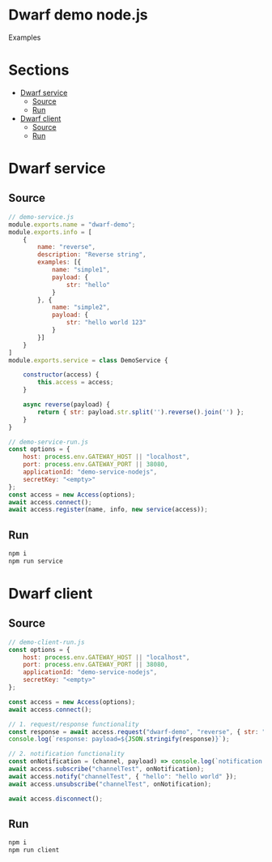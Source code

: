 Dwarf demo node.js
========
Examples

# Sections

* [Dwarf service](#dwarf-service)
    * [Source](#source)
    * [Run](#run)
* [Dwarf client](#dwarf-client)
    * [Source](#source-1)
    * [Run](#run-1)


# Dwarf service

## Source

```javascript
// demo-service.js
module.exports.name = "dwarf-demo";
module.exports.info = [
    {
        name: "reverse",
        description: "Reverse string",
        examples: [{
            name: "simple1",
            payload: {
                str: "hello"
            }
        }, {
            name: "simple2",
            payload: {
                str: "hello world 123"
            }
        }]
    }
]
module.exports.service = class DemoService {

    constructor(access) {
        this.access = access;
    }

    async reverse(payload) {
        return { str: payload.str.split('').reverse().join('') };
    }
}

// demo-service-run.js
const options = {
    host: process.env.GATEWAY_HOST || "localhost",
    port: process.env.GATEWAY_PORT || 38080,
    applicationId: "demo-service-nodejs",
    secretKey: "<empty>"
};
const access = new Access(options);
await access.connect();
await access.register(name, info, new service(access));
```

## Run

```sh
npm i
npm run service
```

# Dwarf client

## Source

```javascript
// demo-client-run.js
const options = {
    host: process.env.GATEWAY_HOST || "localhost",
    port: process.env.GATEWAY_PORT || 38080,
    applicationId: "demo-service-nodejs",
    secretKey: "<empty>"
};

const access = new Access(options);
await access.connect();

// 1. request/response functionality
const response = await access.request("dwarf-demo", "reverse", { str: "hello world 123" });
console.log(`response: payload=${JSON.stringify(response)}`);

// 2. notification functionality
const onNotification = (channel, payload) => console.log(`notification: channel=${channel} payload=${JSON.stringify(payload)}`);
await access.subscribe("channelTest", onNotification);
await access.notify("channelTest", { "hello": "hello world" });
await access.unsubscribe("channelTest", onNotification);

await access.disconnect();
```

## Run

```sh
npm i
npm run client
```